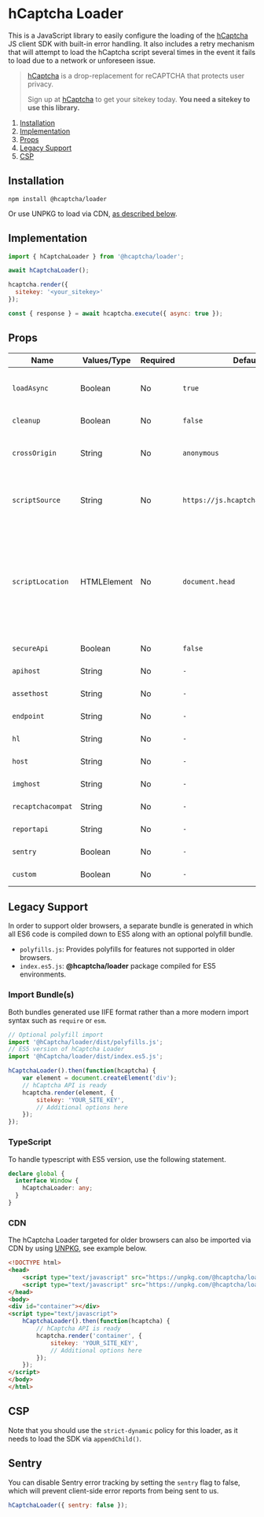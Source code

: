 # hCaptcha Loader

This is a JavaScript library to easily configure the loading of the [hCaptcha](https://www.hcaptcha.com) JS client SDK with built-in error handling. It also includes a retry mechanism that will attempt to load the hCaptcha script several times in the event it fails to load due to a network or unforeseen issue.

> [hCaptcha](https://www.hcaptcha.com) is a drop-replacement for reCAPTCHA that protects user privacy.
>
> Sign up at [hCaptcha](https://www.hcaptcha.com) to get your sitekey today. **You need a sitekey to use this library.**

1. [Installation](#installation)
2. [Implementation](#implementation)
3. [Props](#props)
4. [Legacy Support](#legacy-support)
5. [CSP](#CSP)

## Installation
```
npm install @hcaptcha/loader
```

Or use UNPKG to load via CDN, [as described below](#CDN).

## Implementation

```js
import { hCaptchaLoader } from '@hcaptcha/loader';

await hCaptchaLoader();

hcaptcha.render({
  sitekey: '<your_sitekey>'
});

const { response } = await hcaptcha.execute({ async: true });
```

## Props
| Name              | Values/Type | Required | Default                            | Description                                                                                                                                               |
|-------------------|-------------|----------|------------------------------------|-----------------------------------------------------------------------------------------------------------------------------------------------------------|
| `loadAsync`       | Boolean     | No       | `true`                             | Set if the script should be loaded asynchronously.                                                                                                        |
| `cleanup`         | Boolean     | No       | `false`                            | Remove script tag after setup.                                                                                                                            |
| `crossOrigin`     | String      | No       | `anonymous`                        | Set script cross origin attribute such as "anonymous".                                                                                                    |
| `scriptSource`    | String      | No       | `https://js.hcaptcha.com/1/api.js` | Set script source URI. Takes precedence over `secureApi`.                                                                                                 |
| `scriptLocation`  | HTMLElement | No       | `document.head`                    | Location of where to append the script tag. Make sure to add it to an area that will persist to prevent loading multiple times in the same document view. |
| `secureApi`       | Boolean     | No       | `false`                            | See enterprise docs.                                                                                                                                      |
| `apihost`         | String      | No       | `-`                                | See enterprise docs.                                                                                                                                      |
| `assethost`       | String      | No       | `-`                                | See enterprise docs.                                                                                                                                      |
| `endpoint`        | String      | No       | `-`                                | See enterprise docs.                                                                                                                                      |
| `hl`              | String      | No       | `-`                                | See enterprise docs.                                                                                                                                      |
| `host`            | String      | No       | `-`                                | See enterprise docs.                                                                                                                                      |
| `imghost`         | String      | No       | `-`                                | See enterprise docs.                                                                                                                                      |
| `recaptchacompat` | String      | No       | `-`                                | See enterprise docs.                                                                                                                                      |
| `reportapi`       | String      | No       | `-`                                | See enterprise docs.                                                                                                                                      |
| `sentry`          | Boolean     | No       | `-`                                | See enterprise docs.                                                                                                                                      |
| `custom`          | Boolean     | No       | `-`                                | See enterprise docs.                                                                                                                                      |



## Legacy Support
In order to support older browsers, a separate bundle is generated in which all ES6 code is compiled down to ES5 along with an optional polyfill bundle.

- `polyfills.js`: Provides polyfills for features not supported in older browsers.
- `index.es5.js`: **@hcaptcha/loader** package compiled for ES5 environments.

### Import Bundle(s)
Both bundles generated use IIFE format rather than a more modern import syntax such as `require` or `esm`.

```js
// Optional polyfill import
import '@hCaptcha/loader/dist/polyfills.js';
// ES5 version of hCaptcha Loader
import '@hCaptcha/loader/dist/index.es5.js';

hCaptchaLoader().then(function(hcaptcha) {
    var element = document.createElement('div');
    // hCaptcha API is ready
    hcaptcha.render(element, {
        sitekey: 'YOUR_SITE_KEY',
        // Additional options here
    });
});

```
### TypeScript
To handle typescript with ES5 version, use the following statement.
```ts
declare global {
  interface Window {
    hCaptchaLoader: any;
  }
}
```

### CDN
The hCaptcha Loader targeted for older browsers can also be imported via CDN by using [UNPKG](https://www.unpkg.com/), see example below.


```html
<!DOCTYPE html>
<head>
    <script type="text/javascript" src="https://unpkg.com/@hcaptcha/loader@latest/dist/polyfills.js"></script>
    <script type="text/javascript" src="https://unpkg.com/@hcaptcha/loader@latest/dist/index.es5.js"></script>
</head>
<body>
<div id="container"></div>
<script type="text/javascript">
    hCaptchaLoader().then(function(hcaptcha) {
        // hCaptcha API is ready
        hcaptcha.render('container', {
            sitekey: 'YOUR_SITE_KEY',
            // Additional options here
        });
    });
</script>
</body>
</html>
```

## CSP

Note that you should use the `strict-dynamic` policy for this loader, as it needs to load the SDK via `appendChild()`.

## Sentry

You can disable Sentry error tracking by setting the `sentry` flag to false, which will prevent client-side error reports from being sent to us.

```js
hCaptchaLoader({ sentry: false });
```
